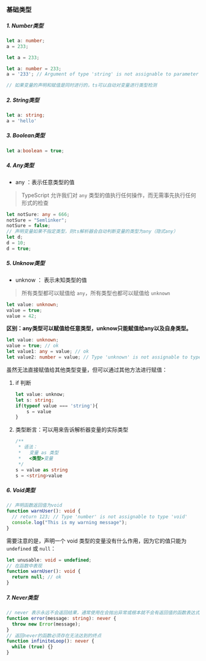 

### 基础类型

##### 1. Number类型

```ts
let a: number;
a = 233;

let a = 233;

let a: number = 233;
a = '233'; // Argument of type 'string' is not assignable to parameter of type 'number'.

// 如果变量的声明和赋值是同时进行的，ts可以自动对变量进行类型检测
```

##### 2. String类型

```ts
let a: string;
a = 'hello'
```

##### 3. Boolean类型

```ts
let a:boolean = true;
```

##### 4. Any类型

+ any ：表示任意类型的值

> TypeScript 允许我们对 `any` 类型的值执行任何操作，而无需事先执行任何形式的检查

```ts
let notSure: any = 666;
notSure = "Semlinker";
notSure = false;
// 声明变量如果不指定类型，则ts解析器会自动判断变量的类型为any（隐式any）
let d;
d = 10;
d = true;
```

##### 5. Unknow类型

- unknow ： 表示未知类型的值

> 所有类型都可以赋值给 `any`，所有类型也都可以赋值给 `unknown`

```ts
let value: unknown;
value = true; 
value = 42; 
```

**区别：any类型可以赋值给任意类型，unknow只能赋值给any以及自身类型。**

```ts
let value: unknown;
value = true; // ok
let value1: any = value; // ok
let value2: number = value; // Type 'unknown' is not assignable to type 'number'
```

虽然无法直接赋值给其他类型变量，但可以通过其他方法进行赋值：

1. if 判断

   ```ts
   let value: unknow;
   let s: string;
   if(typeof value === 'string'){
       s = value
   }
   ```

2. 类型断言：可以用来告诉解析器变量的实际类型

   ```ts
   /**
    * 语法：
    *   变量 as 类型
    *   <类型>变量
    */
   s = value as string
   s = <string>value
   ```

##### 6. Void类型

```ts
// 声明函数返回值为void
function warnUser(): void {
  // return 123; // Type 'number' is not assignable to type 'void'
  console.log("This is my warning message");
}
```

需要注意的是，声明一个 void 类型的变量没有什么作用，因为它的值只能为 `undefined` 或 `null`：

```ts
let unusable: void = undefined;
// 在函数中表现
function warnUser(): void {
  return null; // ok
}
```

##### 7. Never类型

```ts
// never 表示永远不会返回结果，通常使用在会抛出异常或根本就不会有返回值的函数表达式
function error(message: string): never {
  throw new Error(message);
}
// 返回never的函数必须存在无法达到的终点
function infiniteLoop(): never {
  while (true) {}
}
```

